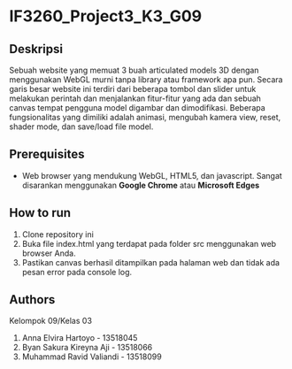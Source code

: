 # IF3260_Project3_K3_G09
## Deskripsi
Sebuah website yang memuat 3 buah articulated models 3D dengan menggunakan WebGL murni tanpa library atau framework apa pun. Secara garis besar website ini terdiri dari beberapa tombol dan slider untuk melakukan perintah dan menjalankan fitur-fitur yang ada dan sebuah canvas tempat pengguna model digambar dan dimodifikasi. Beberapa fungsionalitas yang dimiliki adalah animasi, mengubah kamera view, reset, shader mode, dan save/load file model.

## Prerequisites
* Web browser yang mendukung WebGL, HTML5, dan javascript. Sangat disarankan menggunakan <b>Google Chrome</b> atau <b>Microsoft Edges</b>

## How to run
1. Clone repository ini
2. Buka file index.html yang terdapat pada folder src menggunakan web browser Anda.
3. Pastikan canvas berhasil ditampilkan pada halaman web dan tidak ada pesan error pada console log.

## Authors
Kelompok 09/Kelas 03
1. Anna Elvira Hartoyo - 13518045
2. Byan Sakura Kireyna Aji - 13518066
3. Muhammad Ravid Valiandi - 13518099


